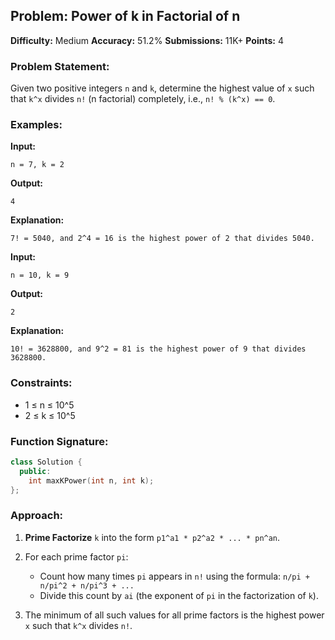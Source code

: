 ## Problem: Power of k in Factorial of n

**Difficulty:** Medium
**Accuracy:** 51.2%
**Submissions:** 11K+
**Points:** 4

### Problem Statement:

Given two positive integers `n` and `k`, determine the highest value of `x` such that `k^x` divides `n!` (n factorial) completely, i.e., `n! % (k^x) == 0`.

### Examples:

**Input:**

```
n = 7, k = 2
```

**Output:**

```
4
```

**Explanation:**

```
7! = 5040, and 2^4 = 16 is the highest power of 2 that divides 5040.
```

**Input:**

```
n = 10, k = 9
```

**Output:**

```
2
```

**Explanation:**

```
10! = 3628800, and 9^2 = 81 is the highest power of 9 that divides 3628800.
```

### Constraints:

* 1 ≤ n ≤ 10^5
* 2 ≤ k ≤ 10^5

### Function Signature:

```cpp
class Solution {
  public:
    int maxKPower(int n, int k);
};
```

### Approach:

1. **Prime Factorize** `k` into the form `p1^a1 * p2^a2 * ... * pn^an`.
2. For each prime factor `pi`:

   * Count how many times `pi` appears in `n!` using the formula: `n/pi + n/pi^2 + n/pi^3 + ...`
   * Divide this count by `ai` (the exponent of `pi` in the factorization of `k`).
3. The minimum of all such values for all prime factors is the highest power `x` such that `k^x` divides `n!`.
